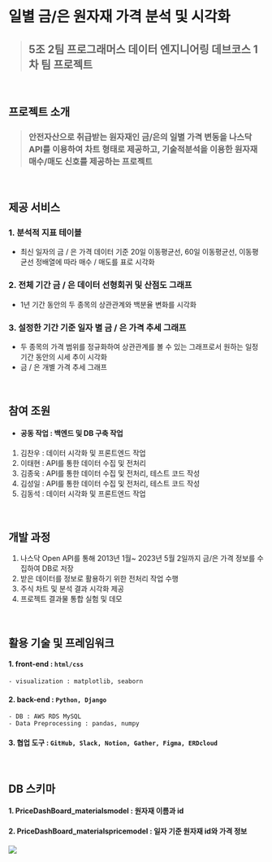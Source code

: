# 일별 금/은 원자재 가격 분석 및 시각화
> ## 5조 2팀 프로그래머스 데이터 엔지니어링 데브코스 1차 팀 프로젝트 

<BR>

## 프로젝트 소개
> ###  안전자산으로 취급받는 원자재인 금/은의 일별 가격 변동을 나스닥 API를 이용하여 차트 형태로 제공하고, 기술적분석을 이용한 원자재 매수/매도 신호를 제공하는 프로젝트

<BR>

## 제공 서비스
### 1. 분석적 지표 테이블
- 최신 일자의 금 / 은 가격 데이터 기준 20일 이동평균선, 60일 이동평균선, 이동평균선 정배열에 따라 매수 / 매도를 표로 시각화
### 2. 전체 기간 금 / 은 데이터 선형회귀 및 산점도 그래프
-  1년 기간 동안의 두 종목의 상관관계와 백분율 변화를 시각화
### 3. 설정한 기간 기준 일자 별 금 / 은 가격 추세 그래프
- 두 종목의 가격 범위를 정규화하여 상관관계를 볼 수 있는 그래프로서 원하는 일정 기간 동안의 시세 추이 시각화
- 금 / 은 개별 가격 추세 그래프

<BR>

## 참여 조원
- #### 공동 작업 : 백엔드 및 DB 구축 작업
1. 김찬우 : 데이터 시각화 및 프론트엔드 작업
2. 이태현 : API를 통한 데이터 수집 및 전처리
3. 김종욱 : API를 통한 데이터 수집 및 전처리, 테스트 코드 작성
4. 김성일 : API를 통한 데이터 수집 및 전처리, 테스트 코드 작성
5. 김동석 : 데이터 시각화 및 프론트엔드 작업

<BR>

## 개발 과정
1. 나스닥 Open API를 통해 2013년 1월~ 2023년 5월 2일까지 금/은 가격 정보를 수집하여 DB로 저장
2. 받은 데이터를 정보로 활용하기 위한 전처리 작업 수행
3. 주식 차트 및 분석 결과 시각화 제공
4. 프로젝트 결과물 통합 실험 및 데모

<BR>

## 활용 기술 및 프레임워크
#### 1. front-end : `html/css`
    - visualization : matplotlib, seaborn

#### 2. back-end : `Python, Django`
    - DB : AWS RDS MySQL
    - Data Preprocessing : pandas, numpy

#### 3. 협업 도구 : `GitHub, Slack, Notion, Gather, Figma, ERDcloud`

<BR>

## DB 스키마
#### 1. PriceDashBoard_materialsmodel : 원자재 이름과 id
#### 2. PriceDashBoard_materialspricemodel : 일자 기준 원자재 id와 가격 정보

<img src="https://user-images.githubusercontent.com/50550972/236378316-d35748f5-6a96-4e49-aef6-8a15cdc3f91a.png">

<BR>

